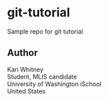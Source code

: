 # git-tutorial
Sample repo for git tutorial

## Author

Kari Whitney  
Student, MLIS candidate  
University of Washington iSchool  
United States